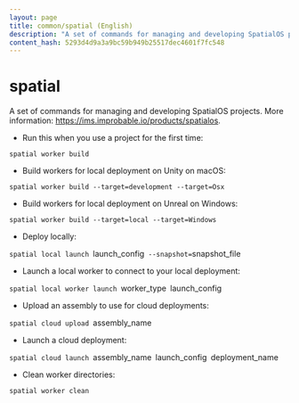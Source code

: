 ```yaml
---
layout: page
title: common/spatial (English)
description: "A set of commands for managing and developing SpatialOS projects."
content_hash: 5293d4d9a3a9bc59b949b25517dec4601f7fc548
---
```

# spatial

A set of commands for managing and developing SpatialOS projects.
More information: <https://ims.improbable.io/products/spatialos>.

- Run this when you use a project for the first time:

`spatial worker build`

- Build workers for local deployment on Unity on macOS:

`spatial worker build --target=development --target=Osx`

- Build workers for local deployment on Unreal on Windows:

`spatial worker build --target=local --target=Windows`

- Deploy locally:

`spatial local launch `<span class="tldr-var badge badge-pill bg-dark-lm bg-white-dm text-white-lm text-dark-dm font-weight-bold">launch_config</span>` --snapshot=`<span class="tldr-var badge badge-pill bg-dark-lm bg-white-dm text-white-lm text-dark-dm font-weight-bold">snapshot_file</span>

- Launch a local worker to connect to your local deployment:

`spatial local worker launch `<span class="tldr-var badge badge-pill bg-dark-lm bg-white-dm text-white-lm text-dark-dm font-weight-bold">worker_type</span>` `<span class="tldr-var badge badge-pill bg-dark-lm bg-white-dm text-white-lm text-dark-dm font-weight-bold">launch_config</span>

- Upload an assembly to use for cloud deployments:

`spatial cloud upload `<span class="tldr-var badge badge-pill bg-dark-lm bg-white-dm text-white-lm text-dark-dm font-weight-bold">assembly_name</span>

- Launch a cloud deployment:

`spatial cloud launch `<span class="tldr-var badge badge-pill bg-dark-lm bg-white-dm text-white-lm text-dark-dm font-weight-bold">assembly_name</span>` `<span class="tldr-var badge badge-pill bg-dark-lm bg-white-dm text-white-lm text-dark-dm font-weight-bold">launch_config</span>` `<span class="tldr-var badge badge-pill bg-dark-lm bg-white-dm text-white-lm text-dark-dm font-weight-bold">deployment_name</span>

- Clean worker directories:

`spatial worker clean`
